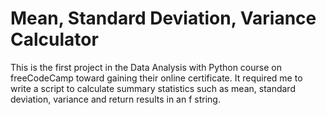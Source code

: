 # Mean, Standard Deviation, Variance Calculator
This is the first project in the Data Analysis with Python course on freeCodeCamp toward gaining their online certificate. It required me to write a script to calculate summary statistics such as mean, standard deviation, variance and return results in an f string. 

